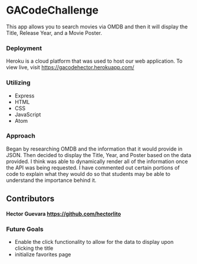# GACodeChallenge

This app allows you to search movies via OMDB and then it will display the Title, Release Year, and a Movie Poster.

### Deployment

Heroku is a cloud platform that was used to host our web application. To view live, visit https://gacodehector.herokuapp.com/

### Utilizing
 - Express
 - HTML
 - CSS
 - JavaScript
 - Atom


### Approach
Began by researching OMDB and the information that it would provide in JSON. Then decided to display the Title, Year, and Poster based on the data provided. I think was able to dynamically render all of the information once the API was being requested.  I have commented out certain portions of code to explain what they would do so that students may be able to understand the importance behind it.  

## Contributors

#### Hector Guevara https://github.com/hectorlito

### Future Goals
- Enable the click functionality to allow for the data to display upon clicking the title
- initialize favorites page
